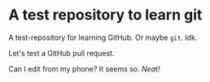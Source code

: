 A test repository to learn git
==============================

A test-repository for learning GitHub. Or maybe `git`. Idk.

Let's test a GitHub pull request.

Can I edit from my phone? It seems so. *Neat!*